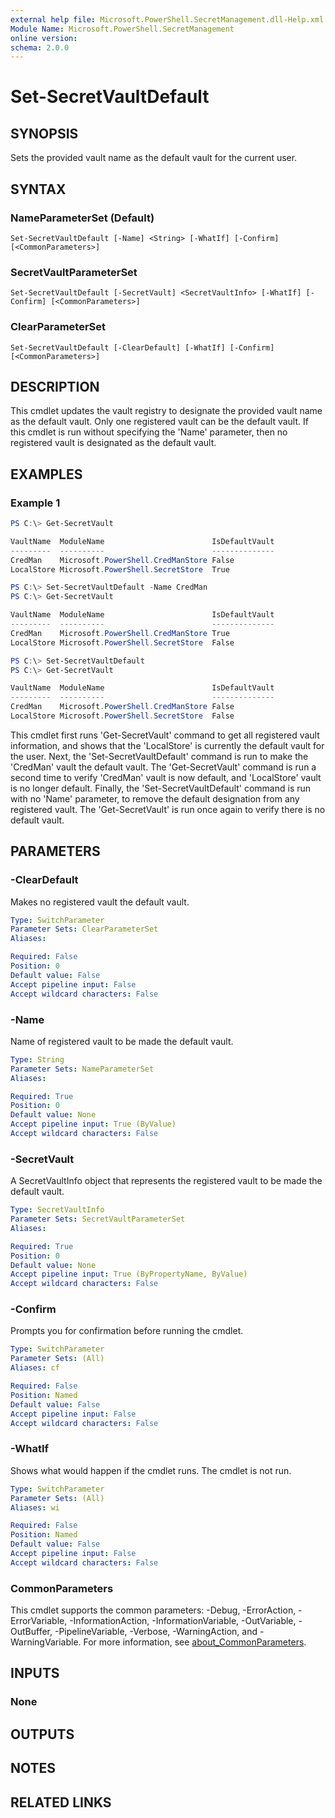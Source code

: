```yaml
---
external help file: Microsoft.PowerShell.SecretManagement.dll-Help.xml
Module Name: Microsoft.PowerShell.SecretManagement
online version:
schema: 2.0.0
---
```


# Set-SecretVaultDefault

## SYNOPSIS
Sets the provided vault name as the default vault for the current user.

## SYNTAX

### NameParameterSet (Default)
```
Set-SecretVaultDefault [-Name] <String> [-WhatIf] [-Confirm] [<CommonParameters>]
```

### SecretVaultParameterSet
```
Set-SecretVaultDefault [-SecretVault] <SecretVaultInfo> [-WhatIf] [-Confirm] [<CommonParameters>]
```

### ClearParameterSet
```
Set-SecretVaultDefault [-ClearDefault] [-WhatIf] [-Confirm] [<CommonParameters>]
```

## DESCRIPTION
This cmdlet updates the vault registry to designate the provided vault name as the default vault.
Only one registered vault can be the default vault.
If this cmdlet is run without specifying the 'Name' parameter, then no registered vault is designated as the default vault.

## EXAMPLES

### Example 1
```powershell
PS C:\> Get-SecretVault

VaultName  ModuleName                        IsDefaultVault
---------  ----------                        --------------
CredMan    Microsoft.PowerShell.CredManStore False
LocalStore Microsoft.PowerShell.SecretStore  True

PS C:\> Set-SecretVaultDefault -Name CredMan
PS C:\> Get-SecretVault

VaultName  ModuleName                        IsDefaultVault
---------  ----------                        --------------
CredMan    Microsoft.PowerShell.CredManStore True
LocalStore Microsoft.PowerShell.SecretStore  False

PS C:\> Set-SecretVaultDefault
PS C:\> Get-SecretVault

VaultName  ModuleName                        IsDefaultVault
---------  ----------                        --------------
CredMan    Microsoft.PowerShell.CredManStore False
LocalStore Microsoft.PowerShell.SecretStore  False
```

This cmdlet first runs 'Get-SecretVault' command to get all registered vault information, and shows that the 'LocalStore' is currently the default vault for the user.
Next, the 'Set-SecretVaultDefault' command is run to make the 'CredMan' vault the default vault.
The 'Get-SecretVault' command is run a second time to verify 'CredMan' vault is now default, and 'LocalStore' vault is no longer default.
Finally, the 'Set-SecretVaultDefault' command is run with no 'Name' parameter, to remove the default designation from any registered vault.
The 'Get-SecretVault' is run once again to verify there is no default vault.

## PARAMETERS

### -ClearDefault
Makes no registered vault the default vault.

```yaml
Type: SwitchParameter
Parameter Sets: ClearParameterSet
Aliases:

Required: False
Position: 0
Default value: False
Accept pipeline input: False
Accept wildcard characters: False
```

### -Name
Name of registered vault to be made the default vault.

```yaml
Type: String
Parameter Sets: NameParameterSet
Aliases:

Required: True
Position: 0
Default value: None
Accept pipeline input: True (ByValue)
Accept wildcard characters: False
```

### -SecretVault
A SecretVaultInfo object that represents the registered vault to be made the default vault.

```yaml
Type: SecretVaultInfo
Parameter Sets: SecretVaultParameterSet
Aliases:

Required: True
Position: 0
Default value: None
Accept pipeline input: True (ByPropertyName, ByValue)
Accept wildcard characters: False
```

### -Confirm
Prompts you for confirmation before running the cmdlet.

```yaml
Type: SwitchParameter
Parameter Sets: (All)
Aliases: cf

Required: False
Position: Named
Default value: False
Accept pipeline input: False
Accept wildcard characters: False
```

### -WhatIf
Shows what would happen if the cmdlet runs.
The cmdlet is not run.

```yaml
Type: SwitchParameter
Parameter Sets: (All)
Aliases: wi

Required: False
Position: Named
Default value: False
Accept pipeline input: False
Accept wildcard characters: False
```

### CommonParameters
This cmdlet supports the common parameters: -Debug, -ErrorAction, -ErrorVariable, -InformationAction, -InformationVariable, -OutVariable, -OutBuffer, -PipelineVariable, -Verbose, -WarningAction, and -WarningVariable. For more information, see [about_CommonParameters](http://go.microsoft.com/fwlink/?LinkID=113216).

## INPUTS

### None
## OUTPUTS

## NOTES

## RELATED LINKS
